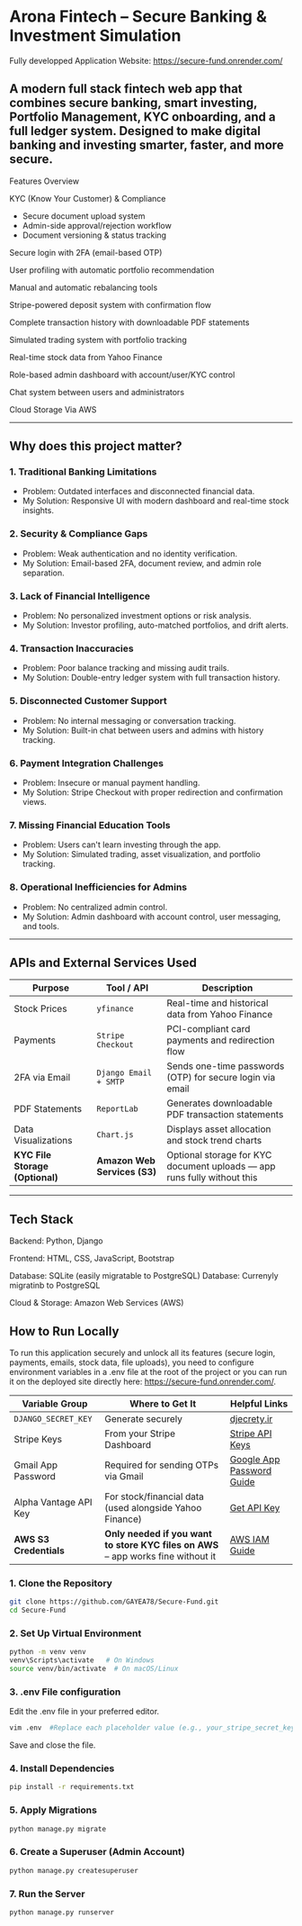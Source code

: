 # Arona Fintech – Secure Banking & Investment Simulation


Fully developped Application Website: https://secure-fund.onrender.com/ 



## A modern full stack fintech web app that combines secure banking, smart investing, Portfolio Management, KYC onboarding, and a full ledger system. Designed to make digital banking and investing smarter, faster, and more secure.

Features Overview

 KYC (Know Your Customer) & Compliance
- Secure document upload system
- Admin-side approval/rejection workflow
- Document versioning & status tracking

Secure login with 2FA (email-based OTP)

User profiling with automatic portfolio recommendation

Manual and automatic rebalancing tools

Stripe-powered deposit system with confirmation flow

Complete transaction history with downloadable PDF statements

Simulated trading system with portfolio tracking

Real-time stock data from Yahoo Finance

Role-based admin dashboard with account/user/KYC control

Chat system between users and administrators

Cloud Storage Via AWS

---

## Why does this project matter?

### 1. Traditional Banking Limitations
- Problem: Outdated interfaces and disconnected financial data.
- My Solution: Responsive UI with modern dashboard and real-time stock insights.

### 2. Security & Compliance Gaps
- Problem: Weak authentication and no identity verification.
- My Solution: Email-based 2FA,  document review, and admin role separation.

### 3. Lack of Financial Intelligence
- Problem: No personalized investment options or risk analysis.
- My Solution: Investor profiling, auto-matched portfolios, and drift alerts.

### 4. Transaction Inaccuracies
- Problem: Poor balance tracking and missing audit trails.
- My Solution: Double-entry ledger system with full transaction history.

### 5. Disconnected Customer Support
- Problem: No internal messaging or conversation tracking.
- My Solution: Built-in chat between users and admins with history tracking.

### 6. Payment Integration Challenges
- Problem: Insecure or manual payment handling.
- My Solution: Stripe Checkout with proper redirection and confirmation views.

### 7. Missing Financial Education Tools
- Problem: Users can't learn investing through the app.
- My Solution: Simulated trading, asset visualization, and portfolio tracking.

### 8. Operational Inefficiencies for Admins
- Problem: No centralized admin control.
- My Solution: Admin dashboard with account control, user messaging, and  tools.

---

## APIs and External Services Used

| Purpose                         | Tool / API                   | Description                                                             |
| ------------------------------- | ---------------------------- | ----------------------------------------------------------------------- |
| Stock Prices                    | `yfinance`                   | Real-time and historical data from Yahoo Finance                        |
| Payments                        | `Stripe Checkout`            | PCI-compliant card payments and redirection flow                        |
| 2FA via Email                   | `Django Email + SMTP`        | Sends one-time passwords (OTP) for secure login via email               |
| PDF Statements                  | `ReportLab`                  | Generates downloadable PDF transaction statements                       |
| Data Visualizations             | `Chart.js`                   | Displays asset allocation and stock trend charts                        |
| **KYC File Storage (Optional)** | **Amazon Web Services (S3)** | Optional storage for KYC document uploads — app runs fully without this |


---
## Tech Stack
Backend: Python, Django

Frontend: HTML, CSS, JavaScript, Bootstrap

Database: SQLite (easily migratable to PostgreSQL)
Database: Currenyly migratinb to PostgreSQL

Cloud & Storage: Amazon Web Services (AWS)
## How to Run Locally

To run this application securely and unlock all its features (secure login, payments, emails, stock data, file uploads), you need to configure environment variables in a .env file at the root of the project or you can run it on the deployed site directly here: https://secure-fund.onrender.com/.

| Variable Group         | Where to Get It                                                                   | Helpful Links                                                                                     |
| ---------------------- | --------------------------------------------------------------------------------- | ------------------------------------------------------------------------------------------------- |
| `DJANGO_SECRET_KEY`    | Generate securely                                                                 | [djecrety.ir](https://djecrety.ir/)                                                               |
| Stripe Keys            | From your Stripe Dashboard                                                        | [Stripe API Keys](https://dashboard.stripe.com/apikeys)                                           |
| Gmail App Password     | Required for sending OTPs via Gmail                                               | [Google App Password Guide](https://support.google.com/accounts/answer/185833)                    |
| Alpha Vantage API Key  | For stock/financial data (used alongside Yahoo Finance)                           | [Get API Key](https://www.alphavantage.co/support/#api-key)                                       |
| **AWS S3 Credentials** | **Only needed if you want to store KYC files on AWS** – app works fine without it | [AWS IAM Guide](https://docs.aws.amazon.com/IAM/latest/UserGuide/id_credentials_access-keys.html) |


### 1. Clone the Repository

```bash
git clone https://github.com/GAYEA78/Secure-Fund.git
cd Secure-Fund
```

### 2. Set Up Virtual Environment

```bash
python -m venv venv
venv\Scripts\activate   # On Windows
source venv/bin/activate  # On macOS/Linux
```
### 3. .env File configuration
Edit the .env file in your preferred editor.

```bash
vim .env  #Replace each placeholder value (e.g., your_stripe_secret_key) with your actual credentials.
```
Save and close the file.


### 4. Install Dependencies

```bash
pip install -r requirements.txt
```

### 5. Apply Migrations

```bash
python manage.py migrate
```

### 6. Create a Superuser (Admin Account)

```bash
python manage.py createsuperuser
```

### 7. Run the Server
```bash
python manage.py runserver
```

